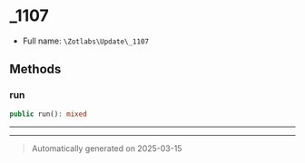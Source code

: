 
# _1107





* Full name: `\Zotlabs\Update\_1107`




## Methods


### run



```php
public run(): mixed
```












***


***
> Automatically generated on 2025-03-15
